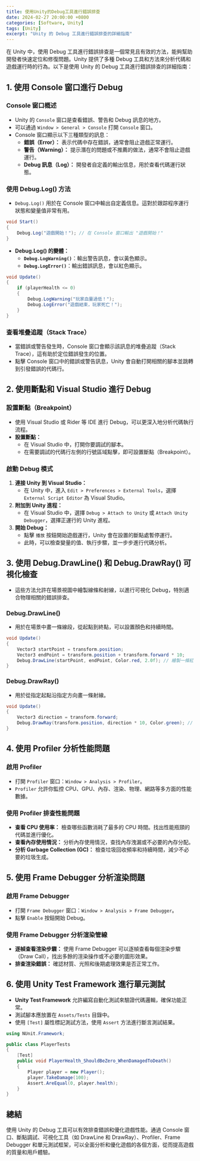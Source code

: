 ```yaml
---
title: 使用Unity的Debug工具進行錯誤排查
date: 2024-02-27 20:00:00 +0800
categories: [Software, Unity]
tags: [Unity] 
excerpt: "Unity 的 Debug 工具進行錯誤排查的詳細指南"
---
```


在 Unity 中，使用 Debug 工具進行錯誤排查是一個常見且有效的方法，能夠幫助開發者快速定位和修復問題。Unity 提供了多種 Debug 工具和方法來分析代碼和遊戲運行時的行為。以下是使用 Unity 的 Debug 工具進行錯誤排查的詳細指南：

## **1. 使用 Console 窗口進行 Debug**

### **Console 窗口概述**

- Unity 的 `Console` 窗口是查看錯誤、警告和 Debug 訊息的地方。
- 可以通過 `Window > General > Console` 打開 `Console` 窗口。
- Console 窗口顯示以下三種類型的訊息：
  - **錯誤（Error）：** 表示代碼中存在錯誤，通常會阻止遊戲正常運行。
  - **警告（Warning）：** 提示潛在的問題或不推薦的做法，通常不會阻止遊戲運行。
  - **Debug 訊息（Log）：** 開發者自定義的輸出信息，用於查看代碼運行狀態。

### **使用 Debug.Log() 方法**

- `Debug.Log()` 用於在 Console 窗口中輸出自定義信息。這對於跟踪程序運行狀態和變量值非常有用。

```csharp
void Start()
{
    Debug.Log("遊戲開始！"); // 在 Console 窗口輸出 "遊戲開始！"
}
```

- **Debug.Log() 的變體：**
  - **`Debug.LogWarning()`**：輸出警告訊息，會以黃色顯示。
  - **`Debug.LogError()`**：輸出錯誤訊息，會以紅色顯示。

```csharp
void Update()
{
    if (playerHealth <= 0)
    {
        Debug.LogWarning("玩家血量過低！");
        Debug.LogError("遊戲結束，玩家死亡！");
    }
}
```

### **查看堆疊追蹤（Stack Trace）**

- 當錯誤或警告發生時，Console 窗口會顯示該訊息的堆疊追蹤（Stack Trace），這有助於定位錯誤發生的位置。
- 點擊 Console 窗口中的錯誤或警告訊息，Unity 會自動打開相關的腳本並跳轉到引發錯誤的代碼行。

## **2. 使用斷點和 Visual Studio 進行 Debug**

### **設置斷點（Breakpoint）**

- 使用 Visual Studio 或 Rider 等 IDE 進行 Debug，可以更深入地分析代碼執行流程。
- **設置斷點：**
  - 在 Visual Studio 中，打開你要調試的腳本。
  - 在需要調試的代碼行左側的行號區域點擊，即可設置斷點（Breakpoint）。

### **啟動 Debug 模式**

1. **連接 Unity 到 Visual Studio：**
   - 在 Unity 中，進入 `Edit > Preferences > External Tools`，選擇 `External Script Editor` 為 Visual Studio。
2. **附加到 Unity 進程：**
   - 在 Visual Studio 中，選擇 `Debug > Attach to Unity` 或 `Attach Unity Debugger`，選擇正運行的 Unity 進程。
3. **開始 Debug：**
   - 點擊 `播放` 按鈕開始遊戲運行，Unity 會在設置的斷點處暫停運行。
   - 此時，可以檢查變量的值、執行步驟，並一步步進行代碼分析。

## **3. 使用 Debug.DrawLine() 和 Debug.DrawRay() 可視化檢查**

- 這些方法允許在場景視圖中繪製線條和射線，以進行可視化 Debug，特別適合物理相關的錯誤排查。

### **Debug.DrawLine()**

- 用於在場景中畫一條線段，從起點到終點，可以設置顏色和持續時間。

```csharp
void Update()
{
    Vector3 startPoint = transform.position;
    Vector3 endPoint = transform.position + transform.forward * 10;
    Debug.DrawLine(startPoint, endPoint, Color.red, 2.0f); // 繪製一條紅色線段，持續2秒
}
```

### **Debug.DrawRay()**

- 用於從指定起點沿指定方向畫一條射線。

```csharp
void Update()
{
    Vector3 direction = transform.forward;
    Debug.DrawRay(transform.position, direction * 10, Color.green); // 繪製一條綠色射線
}
```

## **4. 使用 Profiler 分析性能問題**

### **啟用 Profiler**

- 打開 `Profiler` 窗口：`Window > Analysis > Profiler`。
- `Profiler` 允許你監控 CPU、GPU、內存、渲染、物理、網路等多方面的性能數據。

### **使用 Profiler 排查性能問題**

- **查看 CPU 使用率：** 檢查哪些函數消耗了最多的 CPU 時間。找出性能瓶頸的代碼並進行優化。
- **查看內存使用情況：** 分析內存使用情況，查找內存洩漏或不必要的內存分配。
- **分析 Garbage Collection (GC)：** 檢查垃圾回收頻率和持續時間，減少不必要的垃圾生成。

## **5. 使用 Frame Debugger 分析渲染問題**

### **啟用 Frame Debugger**

- 打開 `Frame Debugger` 窗口：`Window > Analysis > Frame Debugger`。
- 點擊 `Enable` 按鈕開始 Debug。

### **使用 Frame Debugger 分析渲染管線**

- **逐幀查看渲染步驟：** 使用 Frame Debugger 可以逐幀查看每個渲染步驟（Draw Call），找出多餘的渲染操作或不必要的圖形效果。
- **排查渲染錯誤：** 確認材質、光照和後期處理效果是否正常工作。

## **6. 使用 Unity Test Framework 進行單元測試**

- **Unity Test Framework** 允許編寫自動化測試來驗證代碼邏輯，確保功能正常。
- 測試腳本應放置在 `Assets/Tests` 目錄中。
- 使用 `[Test]` 屬性標記測試方法，使用 `Assert` 方法進行斷言測試結果。

```csharp
using NUnit.Framework;

public class PlayerTests
{
    [Test]
    public void PlayerHealth_ShouldBeZero_WhenDamagedToDeath()
    {
        Player player = new Player();
        player.TakeDamage(100);
        Assert.AreEqual(0, player.health);
    }
}
```

## **總結**

使用 Unity 的 Debug 工具可以有效排查錯誤和優化遊戲性能。通過 Console 窗口、斷點調試、可視化工具（如 DrawLine 和 DrawRay）、Profiler、Frame Debugger 和單元測試框架，可以全面分析和優化遊戲的各個方面，從而提高遊戲的質量和用戶體驗。
